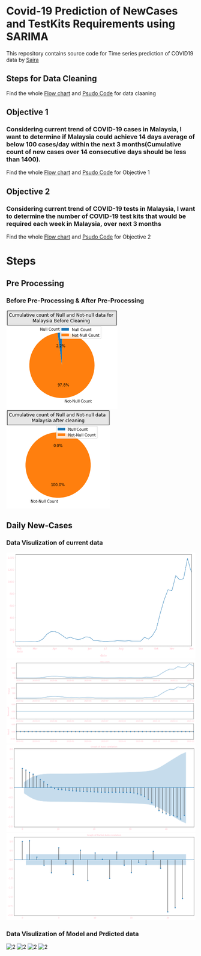 # Covid-19 Prediction of NewCases and TestKits Requirements using SARIMA
This repository contains source code for Time series prediction of COVID19 data by [Saira](https://github.com/Sai2000-20)

## Steps for Data Cleaning 
Find the whole [Flow chart](https://github.com/Sai2000-20/Covid_Cases_TestKits_TimeSeriesPrediction-SARIMA/blob/main/FlowChart/Data_Preparation-Flowchart.html) and [Psudo Code](https://github.com/Sai2000-20/Covid_Cases_TestKits_TimeSeriesPrediction-SARIMA/blob/main/PseudoCode/PseudoCode_PreProcessing.pdf) for data claaning 

## Objective 1
### Considering current trend of COVID-19 cases in Malaysia, I want to determine if Malaysia could achieve 14 days average of below 100 cases/day within the next 3 months(Cumulative count of new cases over 14 consecutive days should be less than 1400).
Find the whole [Flow chart](https://github.com/Sai2000-20/Covid_Cases_TestKits_TimeSeriesPrediction-SARIMA/blob/main/FlowChart/Objective_1-New_Cases_Prediction-Flowchart.html) and [Psudo Code](https://github.com/Sai2000-20/Covid_Cases_TestKits_TimeSeriesPrediction-SARIMA/blob/main/PseudoCode/PseudoCode_Objective1.pdf) for Objective 1 

## Objective 2
### Considering current trend of COVID-19 tests in Malaysia, I want to determine the number of COVID-19 test kits that would be required each week in Malaysia, over next 3 months
Find the whole [Flow chart](https://github.com/Sai2000-20/Covid_Cases_TestKits_TimeSeriesPrediction-SARIMA/blob/main/FlowChart/Objective_2-Test_Kits_Prediction-Flowchart.html) and [Psudo Code](https://github.com/Sai2000-20/Covid_Cases_TestKits_TimeSeriesPrediction-SARIMA/blob/main/PseudoCode/PseudoCode_Objective2.pdf) for Objective 2 

# Steps

## Pre Processing

### Before Pre-Processing & After Pre-Processing
![1](https://github.com/Sai2000-20/Covid_Cases_TestKits_TimeSeriesPrediction-SARIMA/blob/main/images/UnProcessed%20Data%20Malaysia.png) 
![2](https://github.com/Sai2000-20/Covid_Cases_TestKits_TimeSeriesPrediction-SARIMA/blob/main/images/Processed%20Data%20Malaysia.png) 

## Daily New-Cases

### Data Visulization of current data
![1](https://github.com/Sai2000-20/Covid_Cases_TestKits_TimeSeriesPrediction-SARIMA/blob/main/images/New-Cases_Initial.png) 
![2](https://github.com/Sai2000-20/Covid_Cases_TestKits_TimeSeriesPrediction-SARIMA/blob/main/images/New-Cases_Decomposition.png) 
![3](https://github.com/Sai2000-20/Covid_Cases_TestKits_TimeSeriesPrediction-SARIMA/blob/main/images/New-Cases_AutoCorelation.png) 
![4](https://github.com/Sai2000-20/Covid_Cases_TestKits_TimeSeriesPrediction-SARIMA/blob/main/images/New-Cases_PartialAutoCorelation.png) 
### Data Visulization of Model and Prdicted data
![2]() 
![2]() 
![2]() 
![2]() 
